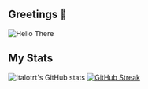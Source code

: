 ## Greetings 👋

<img src="https://rishavanand.github.io/static/images/greetings.gif" alt="Hello There">

## My Stats

![Italotrt's GitHub stats](https://github-readme-stats.vercel.app/api?username=italotrt&show_icons=true&theme=dracula&hide_border=true)
[![GitHub Streak](http://github-readme-streak-stats.herokuapp.com?user=italotrt&theme=dracula&hide_border=true&date_format=j%20M%5B%20Y%5D)](https://git.io/streak-stats)
